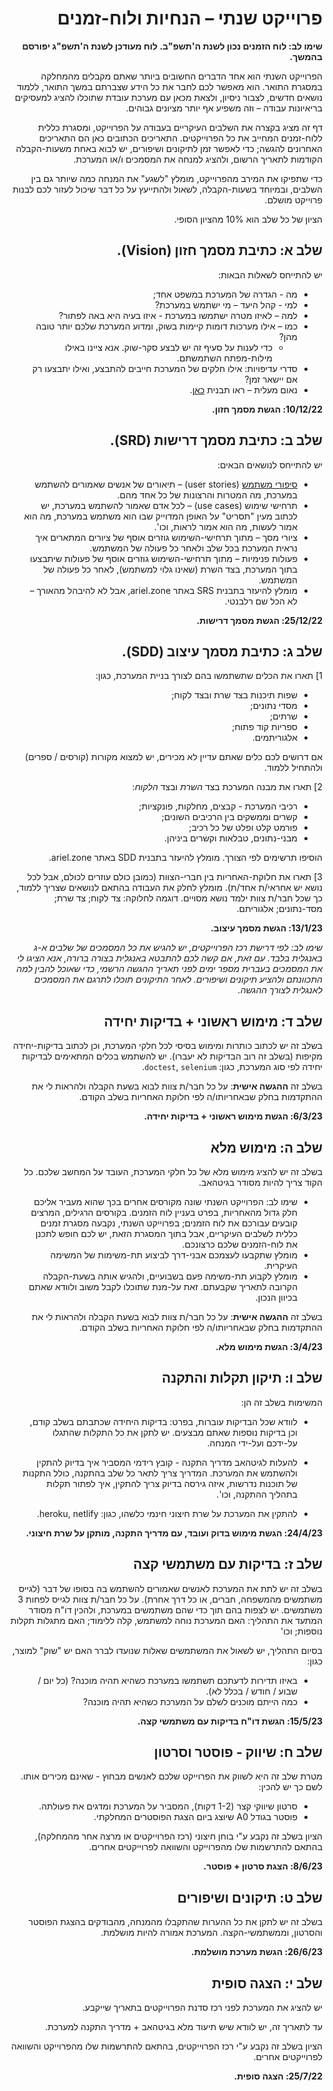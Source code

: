 <div dir='rtl' lang='he'>

# פרוייקט שנתי – הנחיות ולוח-זמנים

**שימו לב: לוח הזמנים נכון לשנת ה'תשפ"ב. לוח מעודכן לשנת ה'תשפ"ג יפורסם בהמשך.**

הפרוייקט השנתי הוא אחד הדברים החשובים ביותר שאתם מקבלים מהמחלקה במסגרת התואר. הוא מאפשר לכם לחבר את כל הידע שצברתם במשך התואר, ללמוד נושאים חדשים, לצבור ניסיון, ולצאת מכאן עם מערכת עובדת שתוכלו להציג למעסיקים בריאיונות עבודה – וזה משפיע אף יותר מציונים גבוהים. 

דף זה מציג בקצרה את השלבים העיקריים בעבודה על הפרוייקט, ומסגרת כללית ללוח-זמנים המחייב את כל הפרוייקטים. התאריכים הכתובים כאן הם התאריכים האחרונים להגשה; כדי לאפשר זמן לתיקונים ושיפורים, יש לבוא באחת משעות-הקבלה הקודמות לתאריך הרשום, ולהציג למנחה את המסמכים ו/או המערכת.

כדי שתפיקו את המירב מהפרוייקט, מומלץ "לשגע" את המנחה כמה שיותר גם בין השלבים, ובמיוחד בשעות-הקבלה, לשאול ולהתייעץ על כל דבר שיכול לעזור לכם לבנות פרוייקט מושלם. 

הציון של כל שלב הוא 10% מהציון הסופי.


## שלב א: כתיבת מסמך חזון (Vision). 
יש להתייחס לשאלות הבאות:
* מה - הגדרה של המערכת במשפט אחד;
* למי - קהל היעד – מי ישתמש במערכת?
* למה – לאיזו מטרה ישתמשו במערכת - איזו בעיה היא באה לפתור?
* כמו – אילו מערכות דומות קיימות בשוק, ומדוע המערכת שלכם יותר טובה מהן? 
	*  כדי לענות על סעיף זה יש לבצע סקר-שוק. אנא ציינו באילו מילות-מפתח השתמשתם.
* סדרי עדיפויות: אילו חלקים של המערכת חייבים להתבצע, ואילו יתבצעו רק אם יישאר זמן?
* נאום מעלית – ראו תבנית
 [כאן](http://ariel.zone/Content/Vision_Statement.doc).

**10/12/22: הגשת מסמך חזון.**


## שלב ב: כתיבת מסמך דרישות (SRD). 
יש להתייחס לנושאים הבאים:
* [סיפורי משתמש](https://he.wikipedia.org/wiki/%D7%A1%D7%99%D7%A4%D7%95%D7%A8_%D7%9E%D7%A9%D7%AA%D7%9E%D7%A9) (user stories) – תיאורים של אנשים שאמורים להשתמש במערכת, מה המטרות והרצונות של כל אחד מהם.
* תרחישי שימוש (use cases) – לכל אדם שאמור להשתמש במערכת, יש לכתוב מעין "תסריט" על האופן המדוייק שבו הוא משתמש במערכת, מה הוא אמור לעשות, מה הוא אמור לראות, וכו'.
* ציורי מסך – מתוך תרחישי-השימוש גוזרים אוסף של ציורים המתארים איך נראית המערכת בכל שלב ולאחר כל פעולה של המשתמש. 
* פעולות פנימיות – מתוך תרחישי-השימוש גוזרים אוסף של פעולות שיתבצעו בתוך המערכת, בצד השרת  (שאינו גלוי למשתמש), לאחר כל פעולה של המשתמש.
* מומלץ להיעזר בתבנית SRS באתר ariel.zone, אבל לא להיבהל מהאורך – לא הכל שם רלבנטי.

**25/12/22: הגשת מסמך דרישות.**


## שלב ג: כתיבת מסמך עיצוב (SDD). 
1] תארו את הכלים שתשתמשו בהם לצורך בניית המערכת, כגון:
* שפות תיכנות בצד שרת ובצד לקוח;
* מסדי נתונים;
* שרתים;
* ספריות קוד פתוח;
* אלגוריתמים.
  
אם דרושים לכם כלים שאתם עדיין לא מכירים, יש למצוא מקורות (קורסים / ספרים) ולהתחיל ללמוד.

2] תארו את מבנה המערכת בצד *השרת* ובצד *הלקוח*:
* רכיבי המערכת - קבצים, מחלקות, פונקציות;
* קשרים וממשקים בין הרכיבים השונים;
* פורמט קלט ופלט של כל רכיב;
* מבני-נתונים, טבלאות וקשרים ביניהן.
  
הוסיפו תרשימים לפי הצורך. מומלץ להיעזר בתבנית SDD באתר ariel.zone.

3] תארו את חלוקת-האחריות בין חברי-הצוות (כמובן כולם עוזרים לכולם, אבל לכל נושא יש אחראי/ת אחד/ת).
מומלץ לחלק את העבודה בהתאם לנושאים שצריך ללמוד, כך שכל חבר/ת צוות ילמד נושא מסויים. דוגמה לחלוקה: צד לקוח; צד שרת; מסד-נתונים; אלגוריתם.

**13/1/23: הגשת מסמך עיצוב.**

*שימו לב: לפי דרישת רכז הפרוייקטים, יש להגיש את כל המסמכים של שלבים א-ג באנגלית בלבד. עם זאת, אם קשה לכם להתבטא באנגלית בצורה ברורה, אנא הציגו לי את המסמכים בעברית מספר ימים לפני תאריך ההגשה הרשמי, כדי שאוכל להבין למה התכוונתם ולהציע תיקונים ושיפורים. לאחר התיקונים תוכלו לתרגם את המסמכים לאנגלית לצורך ההגשה.*


## שלב ד: מימוש ראשוני + בדיקות יחידה 
בשלב זה יש לכתוב כותרות ומימוש בסיסי לכל חלקי המערכת, 
וכן לכתוב בדיקות-יחידה מקיפות
(בשלב זה רוב הבדיקות לא יעברו).
יש להשתמש בכלים המתאימים לבדיקות יחידה לפי סוג המערכת, כגון:
`doctest`, `selenium`.

בשלב זה **ההגשה אישית**: על כל חבר/ת צוות לבוא בשעת הקבלה ולהראות לי את ההתקדמות בחלק שבאחריותו/ה לפי חלוקת האחריות בשלב הקודם.

**6/3/23: הגשת מימוש ראשוני + בדיקות יחידה.**


## שלב ה: מימוש מלא
בשלב זה יש להציג מימוש מלא של כל חלקי המערכת, העובד על המחשב שלכם.
כל הקוד צריך להיות מסודר בגיטהאב.

* שימו לב: הפרוייקט השנתי שונה מקורסים אחרים בכך שהוא מעביר אליכם חלק גדול מהאחריות, בפרט בעניין לוח הזמנים. בקורסים הרגילים, המרצים קובעים עבורכם את לוח הזמנים; בפרוייקט השנתי, נקבעה מסגרת זמנים כללית לשלבים העיקריים, אבל בתוך המסגרת הזאת, יש לכם חופש לתכנן את לוח-הזמנים שלכם כרצונכם. 
* מומלץ שתקבעו לעצמכם אבני-דרך לביצוע תת-משימות של המשימה העיקרית.
* מומלץ לקבוע תת-משימה פעם בשבועיים, ולהגיש אותה בשעת-הקבלה הקרובה לתאריך שקבעתם. זאת על-מנת שתוכלו לקבל משוב ולוודא שאתם בכיוון הנכון.

בשלב זה **ההגשה אישית**: על כל חבר/ת צוות לבוא בשעת הקבלה ולהראות לי את ההתקדמות בחלק שבאחריותו/ה לפי חלוקת האחריות בשלב הקודם.

**3/4/23: הגשת מימוש מלא.**


## שלב ו: תיקון תקלות והתקנה
המשימות בשלב זה הן:

* לוודא שכל הבדיקות עוברות, בפרט: בדיקות היחידה שכתבתם בשלב קודם, וכן בדיקות נוספות שאתם מבצעים.
יש לתקן את כל התקלות שהתגלו על-ידכם ועל-ידי המנחה.

*  להעלות לגיטהאב מדריך התקנה - קובץ רידמי המסביר איך בדיוק להתקין ולהשתמש את המערכת. המדריך צריך לתאר כל שלב בהתקנה, כולל התקנות של תוכנות נדרשות, איזה גירסה בדיוק צריך להתקין, איך לפתור תקלות בתהליך ההתקנה, וכו'.

*  להתקין את המערכת על שרת חיצוני חינמי כלשהו, כגון: heroku, netlify.

**24/4/23: הגשת מימוש בדוק ועובד, עם מדריך התקנה, מותקן על שרת חיצוני.**


## שלב ז: בדיקות עם משתמשי קצה
בשלב זה יש לתת את המערכת לאנשים שאמורים להשתמש בה בסופו של דבר
(לגייס משתמשים מהמשפחה, חברים, או כל דרך אחרת).
על כל חבר/ת צוות לגייס לפחות  3 משתמשים.
יש לצפות בהם תוך כדי שהם משתמשים במערכת, ולהכין דו"ח מסודר המתעד
את התהליך: האם המערכת נוחה למשתמש, קלה ללימוד; האם מתגלות תקלות נוספות; וכו'

בסיום התהליך, יש לשאול את המשתמשים שאלות שנועדו לברר האם יש "שוק" למוצר, כגון:

* באיזו תדירות לדעתכם תשתמשו במערכת כשהיא תהיה מוכנה? (כל יום  / שבוע / חודש / בכלל לא).
* כמה הייתם מוכנים לשלם על המערכת כשהיא תהיה מוכנה?

**15/5/23: הגשת דו"ח בדיקות עם משתמשי קצה.**


## שלב ח: שיווק - פוסטר וסרטון

מטרת שלב זה היא לשווק את הפרוייקט שלכם לאנשים מבחוץ - שאינם מכירים אותו.
לשם כך יש להכין:

* סרטון שיווקי קצר (1-2 דקות), המסביר על המערכת ומדגים את פעולתה.
* פוסטר בגודל A0 שיוצג ביום הצגת הפוסטרים המחלקתי.

הציון בשלב זה נקבע ע"י בוחן חיצוני (רכז הפרוייקטים או מרצה אחר מהמחלקה),
בהתאם להתרשמות שלו מהפרוייקט והשוואה לפרוייקטים אחרים.

**8/6/23: הצגת סרטון + פוסטר.**


## שלב ט: תיקונים ושיפורים

בשלב זה יש לתקן את כל ההערות שהתקבלו מהמנחה, מהבודקים בהצגת הפוסטר והסרטון, וממשתמשי-הקצה. המערכת אמורה להיות מושלמת.

**26/6/23: הגשת מערכת מושלמת.**



## שלב י: הצגה סופית

יש להציג את המערכת לפני רכז סדנת הפרוייקטים בתאריך שייקבע.

עד לתאריך זה, יש לוודא שיש תיעוד מלא בגיטהאב + מדריך התקנה למערכת.

הציון בשלב זה נקבע ע"י רכז הפרוייקטים,
בהתאם להתרשמות שלו מהפרוייקט והשוואה לפרוייקטים אחרים.

**25/7/22: הצגה סופית.**


</div>